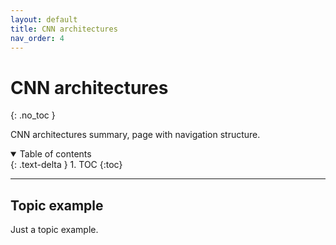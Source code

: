 ```yaml
---
layout: default
title: CNN architectures
nav_order: 4
---
```


# CNN architectures
{: .no_toc }

CNN architectures summary, page with navigation structure.

<details open markdown="block">
  <summary>
    Table of contents
  </summary>
  {: .text-delta }
1. TOC
{:toc}
</details>

---

## Topic example

Just a topic example.
